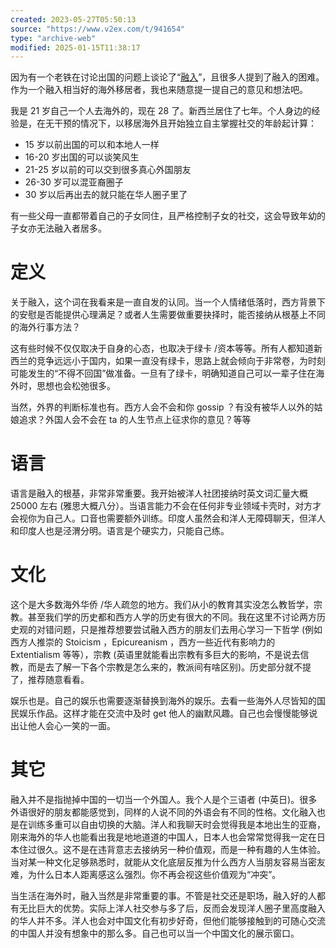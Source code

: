 ```yaml
---
created: 2023-05-27T05:50:13
source: "https://www.v2ex.com/t/941654"
type: "archive-web"
modified: 2025-01-15T11:38:17
---
```


因为有一个老铁在讨论出国的问题上谈论了“[融入](https://www.v2ex.com/t/941463?p=1)”，且很多人提到了融入的困难。作为一个融入相当好的海外移居者，我也来随意提一提自己的意见和想法吧。

我是 21 岁自己一个人去海外的，现在 28 了。新西兰居住了七年。个人身边的经验是，在无干预的情况下，以移居海外且开始独立自主掌握社交的年龄起计算：

- 15 岁以前出国的可以和本地人一样
- 16-20 岁出国的可以谈笑风生
- 21-25 岁以前的可以交到很多真心外国朋友
- 26-30 岁可以混亚裔圈子
- 30 岁以后再出去的就只能在华人圈子里了

有一些父母一直都带着自己的子女同住，且严格控制子女的社交，这会导致年幼的子女亦无法融入者居多。

# 定义

关于融入，这个词在我看来是一直自发的认同。当一个人情绪低落时，西方背景下的安慰是否能提供心理满足？或者人生需要做重要抉择时，能否接纳从根基上不同的海外行事方法？

这有些时候不仅仅取决于自身的心态，也取决于绿卡 /资本等等。所有人都知道新西兰的竞争远远小于国内，如果一直没有绿卡，思路上就会倾向于非常卷，为时刻可能发生的“不得不回国”做准备。一旦有了绿卡，明确知道自己可以一辈子住在海外时，思想也会松弛很多。

当然，外界的判断标准也有。西方人会不会和你 gossip ？有没有被华人以外的姑娘追求？外国人会不会在 ta 的人生节点上征求你的意见？等等

# 语言

语言是融入的根基，非常非常重要。我开始被洋人社团接纳时英文词汇量大概 25000 左右 (雅思大概八分）。当语言能力不会在任何非专业领域卡壳时，对方才会视你为自己人。口音也需要额外训练。印度人虽然会和洋人无障碍聊天，但洋人和印度人也是泾渭分明。语言是个硬实力，只能自己练。

# 文化

这个是大多数海外华侨 /华人疏忽的地方。我们从小的教育其实没怎么教哲学，宗教。甚至我们学的历史都和西方人学的历史有很大的不同。我在这里不讨论两方历史观的对错问题，只是推荐想要尝试融入西方的朋友们去用心学习一下哲学 (例如西方人推崇的 Stoicism ，Epicureanism ，西方一些近代有影响力的 Extentialism 等等），宗教 (英语里就能看出宗教有多巨大的影响，不是说去信教，而是去了解一下各个宗教是怎么来的，教派间有啥区别)。历史部分就不提了，推荐随意看看。

娱乐也是。自己的娱乐也需要逐渐替换到海外的娱乐。去看一些海外人尽皆知的国民娱乐作品。这样才能在交流中及时 get 他人的幽默风趣。自己也会慢慢能够说出让他人会心一笑的一面。

# 其它

融入并不是指抛掉中国的一切当一个外国人。我个人是个三语者 (中英日)。很多外语很好的朋友都能感觉到，同样的人说不同的外语会有不同的性格。文化融入也是在训练多重可以自由切换的大脑。洋人和我聊天时会觉得我是本地出生的亚裔，刚来海外的华人也能看出我是地地道道的中国人，日本人也会常常觉得我一定在日本住过很久。这不是在违背意志去接纳另一种价值观，而是一种有趣的人生体验。当对某一种文化足够熟悉时，就能从文化底层反推为什么西方人当朋友容易当密友难，为什么日本人距离感这么强烈。你不再会视这些价值观为“冲突”。

当生活在海外时，融入当然是非常重要的事。不管是社交还是职场，融入好的人都有无比巨大的优势。实际上洋人社交参与多了后，反而会发现洋人圈子里高度融入的华人并不多。洋人也会对中国文化有初步好奇，但他们能够接触到的可随心交流的中国人并没有想象中的那么多。自己也可以当一个中国文化的展示窗口。
